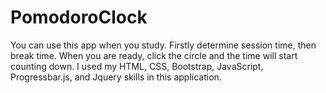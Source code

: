 # PomodoroClock
You can use this app when you study. Firstly determine session time, then break time. When you are ready, click the circle and the time will start counting down. I used my HTML, CSS, Bootstrap, JavaScript, Progressbar.js, and Jquery skills in this application.
